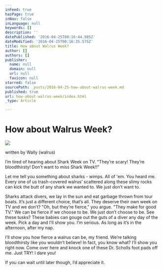 ```yaml
---
inFeed: true
hasPage: true
inNav: false
inLanguage: null
keywords: []
description: ''
datePublished: '2016-04-25T00:16:44.985Z'
dateModified: '2016-04-25T00:16:35.575Z'
title: How about Walrus Week?
author: []
authors: []
publisher:
  name: null
  domain: null
  url: null
  favicon: null
starred: false
sourcePath: _posts/2016-04-25-how-about-walrus-week.md
published: true
url: how-about-walrus-week/index.html
_type: Article

---
```

# How about Walrus Week?
![](https://the-grid-user-content.s3-us-west-2.amazonaws.com/13734c11-1000-40a6-8438-162a08b9b686.png)

written by Wally (walrus)

Iʼm tired of hearing about Shark Week on TV. "Theyʼre scary! Theyʼre bloodthirsty! Donʼt want to miss Shark Week!!" 

Let me tell you something about sharks - wimps. All of ʻem. You heard me. Every one of us trash-covered walrusʼ scattered along these slimy rocks can kick the butt of any shark we wanted to. We just donʼt want to. 

Sharks attack divers, we lay in the sun and eat garbage thrown from tour boats. Itʼs just a different choice, thatʼs all. They deserve their own week on TV and we donʼt? "Oh, but theyʼre fierce," you argue. "They make for good TV." We can be fierce if we choose to be. We just donʼt choose to be. See these tusks? These babies can gouge out the guts of a diver any day of the week. Pick a day and Iʼll show you. Iʼm serious. As long as itʼs in the afternoon, after my nap. 

Iʼll show you how fierce a walrus can be, my friend. Weʼre talking bloodthirsty like you wouldnʼt believe! In fact, you know what? Iʼll show you right now. Come over here and knock one of these Dr. Scholls foot pads off me. Just TRY! I dare you! 

If you can wait until later though, Iʼd appreciate it.
